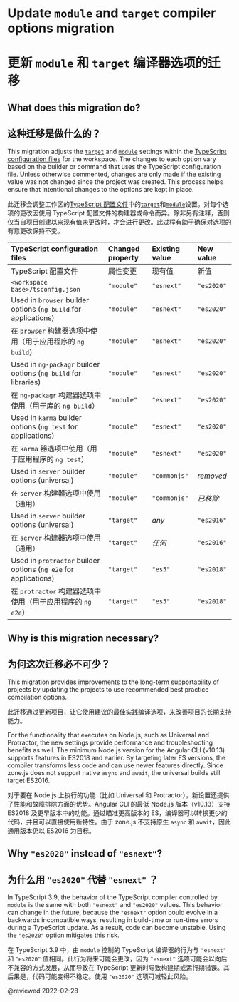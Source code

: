 # Update `module` and `target` compiler options migration

# 更新 `module` 和 `target` 编译器选项的迁移

## What does this migration do?

## 这种迁移是做什么的？

This migration adjusts the [`target`](https://www.typescriptlang.org/tsconfig#target) and [`module`](https://www.typescriptlang.org/tsconfig#module) settings within the [TypeScript configuration files](guide/typescript-configuration) for the workspace.
The changes to each option vary based on the builder or command that uses the TypeScript configuration file.
Unless otherwise commented, changes are only made if the existing value was not changed since the project was created.
This process helps ensure that intentional changes to the options are kept in place.

此迁移会调整工作区的[TypeScript 配置文件](guide/typescript-configuration)中的[`target`](https://www.typescriptlang.org/tsconfig#target)和[`module`](https://www.typescriptlang.org/tsconfig#module)设置。对每个选项的更改因使用 TypeScript 配置文件的构建器或命令而异。除非另有注释，否则仅当自项目创建以来现有值未更改时，才会进行更改。此过程有助于确保对选项的有意更改保持不变。

| TypeScript configuration files | Changed property | Existing value | New value |
| :----------------------------- | :--------------- | :------------- | :-------- |
| TypeScript 配置文件 | 属性变更 | 现有值 | 新值 |
| `<workspace base>/tsconfig.json` | `"module"` | `"esnext"` | `"es2020"` |
| Used in `browser`  builder options (`ng build` for applications) | `"module"` | `"esnext"` | `"es2020"` |
| 在 `browser` 构建器选项中使用（用于应用程序的 `ng build`）| `"module"` | `"esnext"` | `"es2020"` |
| Used in `ng-packagr` builder options (`ng build` for libraries) | `"module"` | `"esnext"` | `"es2020"` |
| 在 `ng-packagr` 构建器选项中使用（用于库的 `ng build`）| `"module"` | `"esnext"` | `"es2020"` |
| Used in `karma` builder options (`ng test` for applications) | `"module"` | `"esnext"` | `"es2020"` |
| 在 `karma` 器选项中使用（用于应用程序的 `ng test`）| `"module"` | `"esnext"` | `"es2020"` |
| Used in `server` builder options (universal) | `"module"` | `"commonjs"` | *removed* |
| 在 `server` 构建器选项中使用（通用）| `"module"` | `"commonjs"` | *已移除* |
| Used in `server` builder options (universal) | `"target"` | *any* | `"es2016"` |
| 在 `server` 构建器选项中使用（通用）| `"target"` | *任何* | `"es2016"` |
| Used in `protractor` builder options (`ng e2e` for applications) | `"target"` | `"es5"` | `"es2018"` |
| 在 `protractor` 构建器选项中使用（用于应用程序的 `ng e2e`）| `"target"` | `"es5"` | `"es2018"` |

## Why is this migration necessary?

## 为何这次迁移必不可少？

This migration provides improvements to the long-term supportability of projects by updating the projects to use recommended best practice compilation options.

此迁移通过更新项目，让它使用建议的最佳实践编译选项，来改善项目的长期支持能力。

For the functionality that executes on Node.js, such as Universal and Protractor, the new settings provide performance and troubleshooting benefits as well.
The minimum Node.js version for the Angular CLI (v10.13) supports features in ES2018 and earlier.
By targeting later ES versions, the compiler transforms less code and can use newer features directly.
Since zone.js does not support native `async` and `await`, the universal builds still target ES2016.

对于要在 Node.js 上执行的功能（比如 Universal 和 Protractor），新设置还提供了性能和故障排除方面的优势。Angular CLI 的最低 Node.js 版本（v10.13）支持 ES2018 及更早版本中的功能。通过瞄准更高版本的 ES，编译器可以转换更少的代码，并且可以直接使用新特性。由于 zone.js 不支持原生 `async` 和 `await`，因此通用版本仍以 ES2016 为目标。

## Why `"es2020"` instead of `"esnext"`?

## 为什么用 `"es2020"` 代替 `"esnext"` ？

In TypeScript 3.9, the behavior of the TypeScript compiler controlled by `module` is the same with both `"esnext"` and `"es2020"` values.
This behavior can change in the future, because the `"esnext"` option could evolve in a backwards incompatible ways, resulting in build-time or run-time errors during a TypeScript update.
As a result, code can become unstable.
Using the `"es2020"` option mitigates this risk.

在 TypeScript 3.9 中，由 `module` 控制的 TypeScript 编译器的行为与 `"esnext"` 和 `"es2020"` 值相同。此行为将来可能会更改，因为 `"esnext"` 选项可能会以向后不兼容的方式发展，从而导致在 TypeScript 更新时导致构建期或运行期错误。其后果是，代码可能变得不稳定。使用 `"es2020"` 选项可减轻此风险。

<!-- links -->

<!-- external links -->

<!-- end links -->

@reviewed 2022-02-28